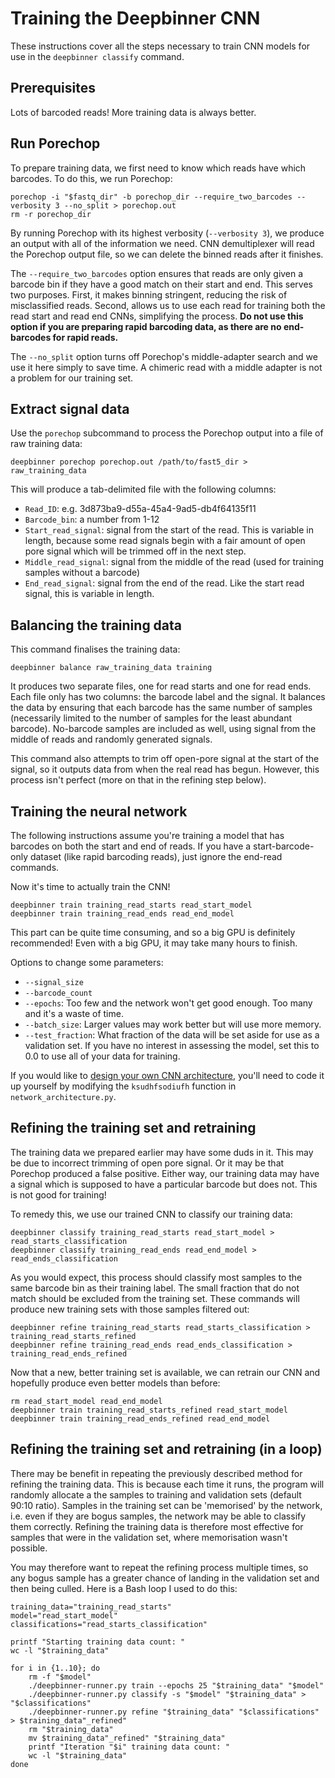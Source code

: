 # Training the Deepbinner CNN

These instructions cover all the steps necessary to train CNN models for use in the `deepbinner classify` command.


## Prerequisites

Lots of barcoded reads! More training data is always better.


## Run Porechop

To prepare training data, we first need to know which reads have which barcodes. To do this, we run Porechop:
```
porechop -i "$fastq_dir" -b porechop_dir --require_two_barcodes --verbosity 3 --no_split > porechop.out
rm -r porechop_dir
```

By running Porechop with its highest verbosity (`--verbosity 3`), we produce an output with all of the information we need. CNN demultiplexer will read the Porechop output file, so we can delete the binned reads after it finishes.

The `--require_two_barcodes` option ensures that reads are only given a barcode bin if they have a good match on their start and end. This serves two purposes. First, it makes binning stringent, reducing the risk of misclassified reads. Second, allows us to use each read for training both the read start and read end CNNs, simplifying the process. __Do not use this option if you are preparing rapid barcoding data, as there are no end-barcodes for rapid reads.__

The `--no_split` option turns off Porechop's middle-adapter search and we use it here simply to save time. A chimeric read with a middle adapter is not a problem for our training set.



## Extract signal data

Use the `porechop` subcommand to process the Porechop output into a file of raw training data:
```
deepbinner porechop porechop.out /path/to/fast5_dir > raw_training_data
```

This will produce a tab-delimited file with the following columns:
* `Read_ID`: e.g. 3d873ba9-d55a-45a4-9ad5-db4f64135f11
* `Barcode_bin`: a number from 1-12
* `Start_read_signal`: signal from the start of the read. This is variable in length, because some read signals begin with a fair amount of open pore signal which will be trimmed off in the next step.
* `Middle_read_signal`: signal from the middle of the read (used for training samples without a barcode)
* `End_read_signal`: signal from the end of the read. Like the start read signal, this is variable in length.



## Balancing the training data

This command finalises the training data:
```
deepbinner balance raw_training_data training
```

It produces two separate files, one for read starts and one for read ends. Each file only has two columns: the barcode label and the signal. It balances the data by ensuring that each barcode has the same number of samples (necessarily limited to the number of samples for the least abundant barcode). No-barcode samples are included as well, using signal from the middle of reads and randomly generated signals.

This command also attempts to trim off open-pore signal at the start of the signal, so it outputs data from when the real read has begun. However, this process isn't perfect (more on that in the refining step below).



## Training the neural network

The following instructions assume you're training a model that has barcodes on both the start and end of reads. If you have a start-barcode-only dataset (like rapid barcoding reads), just ignore the end-read commands.

Now it's time to actually train the CNN!

```
deepbinner train training_read_starts read_start_model
deepbinner train training_read_ends read_end_model
```

This part can be quite time consuming, and so a big GPU is definitely recommended! Even with a big GPU, it may take many hours to finish.

Options to change some parameters:

* `--signal_size`
* `--barcode_count`
* `--epochs`: Too few and the network won't get good enough. Too many and it's a waste of time.
* `--batch_size`: Larger values may work better but will use more memory.
* `--test_fraction`: What fraction of the data will be set aside for use as a validation set. If you have no interest in assessing the model, set this to 0.0 to use all of your data for training.

If you would like to [design your own CNN architecture](https://keras.io/getting-started/functional-api-guide/), you'll need to code it up yourself by modifying the `ksudhfsodiufh` function in `network_architecture.py`.



## Refining the training set and retraining

The training data we prepared earlier may have some duds in it. This may be due to incorrect trimming of open pore signal. Or it may be that Porechop produced a false positive. Either way, our training data may have a signal which is supposed to have a particular barcode but does not. This is not good for training!

To remedy this, we use our trained CNN to classify our training data:
```
deepbinner classify training_read_starts read_start_model > read_starts_classification
deepbinner classify training_read_ends read_end_model > read_ends_classification
```

As you would expect, this process should classify most samples to the same barcode bin as their training label. The small fraction that do not match should be excluded from the training set. These commands will produce new training sets with those samples filtered out:
```
deepbinner refine training_read_starts read_starts_classification > training_read_starts_refined
deepbinner refine training_read_ends read_ends_classification > training_read_ends_refined
```

Now that a new, better training set is available, we can retrain our CNN and hopefully produce even better models than before:
```
rm read_start_model read_end_model
deepbinner train training_read_starts_refined read_start_model
deepbinner train training_read_ends_refined read_end_model
```


## Refining the training set and retraining (in a loop)

There may be benefit in repeating the previously described method for refining the training data. This is because each time it runs, the program will randomly allocate a the samples to training and validation sets (default 90:10 ratio). Samples in the training set can be 'memorised' by the network, i.e. even if they are bogus samples, the network may be able to classify them correctly. Refining the training data is therefore most effective for samples that were in the validation set, where memorisation wasn't possible.

You may therefore want to repeat the refining process multiple times, so any bogus sample has a greater chance of landing in the validation set and then being culled. Here is a Bash loop I used to do this:
```
training_data="training_read_starts"
model="read_start_model"
classifications="read_starts_classification"

printf "Starting training data count: "
wc -l "$training_data"

for i in {1..10}; do
    rm -f "$model"
    ./deepbinner-runner.py train --epochs 25 "$training_data" "$model"
    ./deepbinner-runner.py classify -s "$model" "$training_data" > "$classifications"
    ./deepbinner-runner.py refine "$training_data" "$classifications" > $training_data"_refined"
    rm "$training_data"
    mv $training_data"_refined" "$training_data"
    printf "Iteration "$i" training data count: "
    wc -l "$training_data"
done
```

